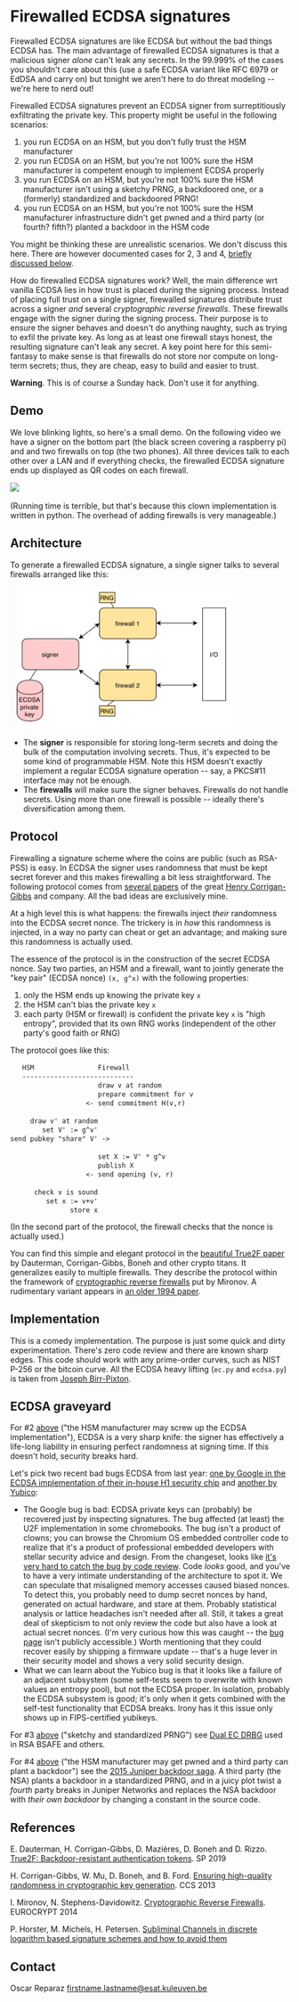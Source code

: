 # Firewalled ECDSA signatures

Firewalled ECDSA signatures are like ECDSA but without the bad things ECDSA has.
The main advantage of firewalled ECDSA signatures is that
a malicious signer _alone_ can't leak any secrets.
In the 99.999% of the cases you shouldn't care about this
(use a safe ECDSA variant like RFC 6979 or EdDSA and carry on)
but tonight we aren't here to do threat modeling --we're here to nerd out!

Firewalled ECDSA signatures prevent an ECDSA signer
from surreptitiously exfiltrating the private key.
This property might be useful in the following scenarios:

1. you run ECDSA on an HSM, but you don't fully trust the HSM manufacturer
2. you run ECDSA on an HSM, but you're not 100% sure the HSM manufacturer is competent enough to implement ECDSA properly
3. you run ECDSA on an HSM, but you're not 100% sure the HSM manufacturer isn't using a sketchy PRNG, a backdoored one, or a (formerly) standardized and backdoored PRNG!
4. you run ECDSA on an HSM, but you're not 100% sure the HSM manufacturer infrastructure didn't get pwned and a third party (or fourth? fifth?) planted a backdoor in the HSM code

You might be thinking these are unrealistic scenarios.
We don't discuss this here. There are however documented
cases for 2, 3 and 4, [briefly discussed below](#ecdsa-graveyard).

How do firewalled ECDSA signatures work? Well, the main difference wrt vanilla ECDSA lies in
how trust is placed during the signing process. 
Instead of placing full trust on a single signer,
firewalled signatures distribute trust across a signer _and_
several _cryptographic reverse firewalls_.
These firewalls engage with the signer during the signing process.
Their purpose is to ensure the signer behaves and doesn't do anything naughty,
such as trying to exfil the private key.
As long as at least one firewall stays honest,
the resulting signature can't leak any secret.
A key point here for this semi-fantasy to make sense is that
firewalls do not store nor compute on long-term secrets;
thus, they are cheap, easy to build and easier to trust.

**Warning**. This is of course a Sunday hack. Don't use it for anything.

## Demo

We love blinking lights, so here's a small demo.
On the following video we have a signer on the bottom part
(the black screen covering a raspberry pi)
and and two firewalls on top (the two phones).
All three devices talk to each other over a LAN and if everything checks,
the firewalled ECDSA signature ends up displayed as QR codes on each firewall.

![](img/demo.gif)

(Running time is terrible, but that's because this clown
implementation is written in python.
The overhead of adding firewalls is very manageable.)

## Architecture

To generate a firewalled ECDSA signature,
a single signer talks to several firewalls arranged like this:

<img src="img/arch.png" alt="arch" width="400"/>

* The __signer__ is responsible for storing long-term secrets and doing the bulk of the computation involving secrets. Thus, it's expected to be some kind of programmable HSM. Note this HSM doesn't exactly implement a regular ECDSA signature operation -- say, a PKCS#11 interface may not be enough.  
* The __firewalls__ will make sure the signer behaves. Firewalls do not handle secrets. Using more than one firewall is possible -- ideally there's diversification among them.

## Protocol

Firewalling a signature scheme where the coins are public
(such as RSA-PSS) is easy. In ECDSA the signer uses randomness
that must be kept secret forever and this makes firewalling
a bit less straightforward. The following protocol comes from [several
papers](#references) of the great [Henry Corrigan-Gibbs](https://people.csail.mit.edu/henrycg/)
and company. All the bad ideas are exclusively mine.

At a high level this is what happens:
the firewalls inject _their_ randomness into the ECDSA secret nonce.
The trickery is in _how_ this randomness is injected,
in a way no party can cheat or get an advantage;
and making sure this randomness is actually used.

The essence of the protocol is
in the construction of the secret ECDSA nonce.
Say two parties, an HSM and a firewall,
want to jointly generate the "key pair" (ECDSA nonce) `(x, g^x)`
with the following properties:
1. only the HSM ends up knowing the private key `x`
1. the HSM can't bias the private key `x`
1. each party (HSM or firewall) is confident the private key `x` is "high entropy",
provided that its own RNG works (independent of the other party's good faith or RNG)

The protocol goes like this:

```
   HSM                Firewall
   ----------------------------
                      draw v at random
                      prepare commitment for v
                   <- send commitment H(v,r)
    
     draw v' at random
        set V' := g^v'
send pubkey "share" V' ->

                      set X := V' * g^v
                      publish X
                   <- send opening (v, r)

      check v is sound
         set x := v+v'
               store x
```

(In the second part of the protocol, the firewall checks that the nonce is actually used.)

You can find this simple and elegant protocol in the [beautiful True2F paper](#references) by
Dauterman, Corrigan-Gibbs, Boneh and other crypto titans. It generalizes easily to multiple firewalls.
They describe the protocol within the framework of
[cryptographic reverse firewalls](#references) put by Mironov. A rudimentary variant appears in
[an older 1994 paper](#references).

## Implementation

This is a comedy implementation. The purpose is just some quick and dirty experimentation.
There's zero code review and there are known sharp edges.
This code should work with any prime-order curves, such as NIST P-256 or the bitcoin curve. 
All the ECDSA heavy lifting
(`ec.py` and `ecdsa.py`) is taken from [Joseph Birr-Pixton](https://github.com/ctz/u2f-secret-storage).

## ECDSA graveyard

For #2 [above](#firewalled-ecdsa-signatures) ("the HSM manufacturer may screw up the ECDSA implementation"), 
ECDSA is a very sharp knife:
the signer has effectively a life-long liability in ensuring perfect randomness at signing time. If this doesn't hold, security breaks hard.

Let's pick two recent bad bugs ECDSA from last year:
[one by Google in the ECDSA implementation of their in-house H1 security chip](https://www.chromium.org/chromium-os/u2f-ecdsa-vulnerability) and [another by Yubico](https://www.yubico.com/support/security-advisories/ysa-2019-02/#technical-details):
* The Google bug is bad: ECDSA private keys can (probably) be recovered just by inspecting signatures. The bug affected (at least) the U2F implementation in some chromebooks. The bug isn't a product of clowns; you can browse the Chromium OS embedded controller code to realize that it's a product of professional embedded developers with stellar security advice and design. From the changeset, looks like [it's very hard to catch the bug by code review](https://chromium-review.googlesource.com/c/chromiumos/platform/ec/+/1592990). Code _looks_ good, and you've to have a very intimate understanding of the architecture to spot it. We can speculate that misaligned memory accesses caused biased nonces. To detect this, you probably need to dump secret nonces by hand, generated on actual hardware, and stare at them. Probably statistical analysis or lattice headaches isn't needed after all. Still, it takes a great deal of skepticism to not only review the code but also have a look at actual secret nonces. (I'm very curious how this was caught -- the [bug page](https://issuetracker.google.com/issues/131807777) isn't publicly accessible.)  Worth mentioning that they could recover easily by shipping a firmware update -- that's a huge lever in their security model and shows a very solid security design.
* What we can learn about the Yubico bug is that it looks like a failure of an adjacent subsystem (some self-tests seem to overwrite with known values an entropy pool), but not the ECDSA proper. In isolation, probably the ECDSA subsystem is good; it's only when it gets combined with the self-test functionality that ECDSA breaks. Irony has it this issue only shows up in FIPS-certified yubikeys.

For #3 [above](#firewalled-ecdsa-signatures) ("sketchy and standardized PRNG") see [Dual EC DRBG](http://projectbullrun.org/dual-ec/) used in RSA BSAFE and others.

For #4 [above](#firewalled-ecdsa-signatures) ("the HSM manufacturer may get pwned and a third party can plant a backdoor")
see the [2015 Juniper backdoor saga](https://blog.cryptographyengineering.com/2015/12/22/on-juniper-backdoor/). A third party (the NSA) plants a backdoor in a standardized PRNG, and in a juicy plot twist a _fourth_ party breaks in Juniper Networks and replaces the NSA backdoor with _their own backdoor_ by changing a constant in the source code.

## References

E. Dauterman, H. Corrigan-Gibbs, D. Mazières, D. Boneh and D. Rizzo.
[True2F: Backdoor-resistant authentication tokens](https://www.scs.stanford.edu/~dm/home/papers/dauterman:true2f.pdf). SP 2019

H. Corrigan-Gibbs, W. Mu, D. Boneh, and B. Ford.
[Ensuring high-quality randomness in cryptographic key generation](https://people.csail.mit.edu/henrycg/pubs/ccs13ensuring/). CCS 2013

I. Mironov, N. Stephens-Davidowitz.
[Cryptographic Reverse Firewalls](https://eprint.iacr.org/2014/758). EUROCRYPT 2014

P. Horster, M. Michels, H. Petersen.
[Subliminal Channels in discrete logarithm based signature schemes and how to avoid them](https://www.semanticscholar.org/paper/Subliminal-Channels-in-discrete-logarithm-based-and-Horster-Michels/51f4b0fd3907ed0cf8c1ad03f12f90eb95a9f604)


## Contact

Oscar Reparaz <firstname.lastname@esat.kuleuven.be>
